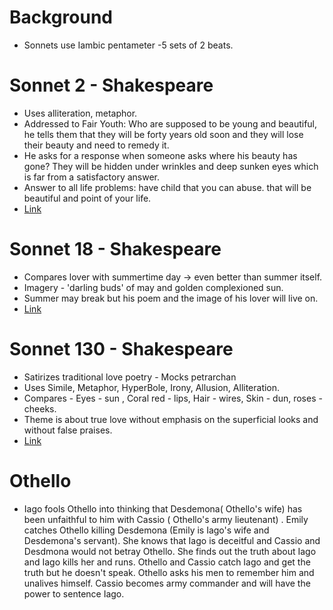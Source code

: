 # Background 
 - Sonnets use Iambic pentameter -5 sets of 2 beats.

# Sonnet 2 - Shakespeare
- Uses alliteration, metaphor.
- Addressed to Fair Youth: Who are supposed to be young and beautiful, he tells them that they will be forty years old soon and they will lose their beauty and need to remedy it.
- He asks for a response when someone asks where his beauty has gone? They will be hidden under wrinkles and deep sunken eyes which is far from a satisfactory answer.
- Answer to all life problems: have child that you can abuse. that will be beautiful and point of your life.
- [Link](https://poemanalysis.com/william-shakespeare/sonnet-2/)

# Sonnet 18 - Shakespeare
- Compares lover with summertime day -> even better than summer itself.
- Imagery - 'darling buds' of may and golden complexioned sun.
- Summer may break but his poem and the image of his lover will live on.
- [Link](https://poemanalysis.com/william-shakespeare/shall-i-compare-thee-to-a-summers-day/)

# Sonnet 130 - Shakespeare 
 - Satirizes traditional love poetry - Mocks petrarchan
 - Uses Simile, Metaphor, HyperBole, Irony, Allusion, Alliteration.
 - Compares - Eyes - sun , Coral red - lips, Hair - wires, Skin - dun, roses - cheeks.
 - Theme is about true love without emphasis on the superficial looks and without false praises.
 - [Link](https://poemanalysis.com/william-shakespeare/sonnet-130/)


# Othello 
 - Iago fools Othello into thinking that Desdemona( Othello's wife) has been unfaithful to him with Cassio ( Othello's army lieutenant) . Emily catches Othello killing Desdemona (Emily is Iago's wife and Desdemona's servant). She knows that Iago is deceitful and Cassio and Desdmona would not betray Othello. She finds out the truth about Iago and Iago kills her and runs. Othello and Cassio catch Iago and get the truth but he doesn't speak. Othello asks his men to remember him and unalives himself. Cassio becomes army commander and will have the power to sentence Iago.
